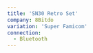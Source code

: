 ```yaml
---
title: 'SN30 Retro Set'
company: 8Bitdo
variation: 'Super Famicom'
connection:
  - Bluetooth
---
```

